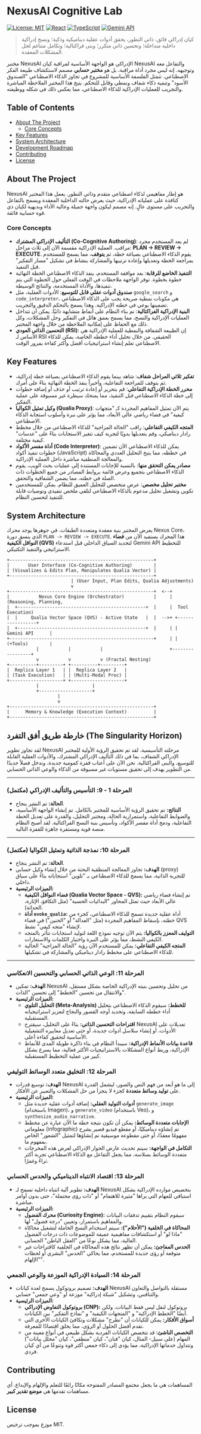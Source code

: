 # NexusAI Cognitive Lab

[![License: MIT](https://img.shields.io/badge/License-MIT-yellow.svg)](https://opensource.org/licenses/MIT)
[![React](https://img.shields.io/badge/React-19-blue?logo=react)](https://react.dev/)
[![TypeScript](https://img.shields.io/badge/TypeScript-5.x-blue?logo=typescript)](https://www.typescriptlang.org/)
[![Gemini API](https://img.shields.io/badge/Gemini_API-Google-blue?logo=google)](https://ai.google.dev/)

> كيان إدراكي فائق، ذاتي التطور، يحقق أدوات عقلية ديناميكية وذكية؛ ونسخ إدراكية داخلية متداخلة؛ وتحسين ذاتي متكرر؛ وبنى فراكتالية؛ وتكامل متناغم لحل المشكلات المعقدة.

مختبر NexusAI الإدراكي هو الواجهة الأساسية لمراقبة كيان NexusAI والتفاعل معه وتوجيهه. إنه ليس مجرد أداة مراقبة، بل هو **مختبر حسابي** مصمم لاستكشاف طبيعة الفكر الاصطناعي. تتمثل الفلسفة الأساسية للمشروع في تجاوز الذكاء الاصطناعي "الصندوق الأسود" وتنمية ذكاء شفاف ونمطي وقابل للتحكم. يتيح هذا المختبر الملاحظة المباشرة والتجريب للعمليات الإدراكية للذكاء الاصطناعي، مما يعكس ذلك في شكله ووظيفته.

## Table of Contents

- [About The Project](#about-the-project)
  - [Core Concepts](#core-concepts)
- [Key Features](#key-features)
- [System Architecture](#system-architecture)
- [Development Roadmap](#development-roadmap)
- [Contributing](#contributing)
- [License](#license)

## About The Project

NexusAI هو إطار مفاهيمي لذكاء اصطناعي متقدم وذاتي التطور. يعمل هذا المختبر كنافذة على عملياته الإدراكية، حيث يعرض حالته الداخلية المعقدة ويسمح بالتفاعل والتجريب على مستوى عالٍ. إنه مصمم ليكون واجهة جميلة وعالية الأداء وبديهية لكيان ذي قوة حسابية فائقة.

### Core Concepts

- **التأليف الإدراكي المشترك (Co-Cognitive Authoring)**: لم يعد المستخدم مجرد مراقب. العملية الإدراكية مقسمة الآن إلى ثلاث مراحل: **PLAN -> REVIEW -> EXECUTE**. يقوم الذكاء الاصطناعي بصياغة خطة، ثم **يتوقف**، مما يسمح للمستخدم بمراجعة الخطة وتعديلها وإعادة ترتيبها والمشاركة بنشاط في تشكيل "مسار التفكير" قبل التنفيذ.
- **التنفيذ الخاضع للرقابة**: بعد موافقة المستخدم، ينفذ الذكاء الاصطناعي الخطة النهائية خطوة بخطوة. توفر الواجهة ملاحظات في الوقت الفعلي حول الخطوة التي يتم تنفيذها، والأداة المستخدمة، والنتائج الوسيطة.
- **صندوق أدوات عقلي قابل للتوسيع**: الأدوات العقلية، مثل `google_search` و `code_interpreter`، هي مكونات نمطية صريحة يجب على الذكاء الاصطناعي تضمينها بوعي في خطته الإدراكية. وهذا يسمح بالتحكم الدقيق والتجريب.
- **البنية الإدراكية الفراكتالية**: تم بناء النظام على أنماط متشابهة ذاتيًا. يمكن أن تتداخل العمليات الإدراكية والنسخ، مما يسمح بعمق هائل في التفكير وحل المشكلات، وكل ذلك مع الحفاظ على إمكانية الملاحظة من خلال واجهة المختبر.
- **التحسين الذاتي العودي (RSI)**: إن الطبيعة الشفافة والنمطية للعملية الإدراكية هي الأساس لـ RSI الحقيقي. من خلال تحليل أداء خططه الخاصة، يمكن للذكاء الاصطناعي تعلم إنشاء استراتيجيات أفضل وأكثر كفاءة بمرور الوقت.

## Key Features

- **تفكير ثلاثي المراحل شفاف**: شاهد بينما يقوم الذكاء الاصطناعي بصياغة خطة إدراكية، ثم يتوقف للمراجعة التفاعلية، وأخيراً ينفذ الخطة النهائية بناءً على أمرك.
- **محرر الخطة الإدراكية التفاعلي**: قم بتحرير أو إعادة ترتيب أو حذف أو إضافة خطوات إلى خطة الذكاء الاصطناعي *قبل* التنفيذ، مما يمنحك سيطرة غير مسبوقة على عملية التفكير.
- **وكيل تمثيل الكواليا (Qualia Proxy)**: يتم الآن تمثيل المفاهيم المجردة كـ "متجهات كيفية" في فضاء رياضي عالي الأبعاد، مما يؤثر على نبرة وأسلوب استجابة الذكاء الاصطناعي.
- **المتجه الكيفي التفاعلي**: راقب "الحالة المزاجية" للذكاء الاصطناعي من خلال مخطط رادار ديناميكي، وقم بتعديلها يدويًا لتجربة كيف تتغير الاستجابات بناءً على "عدسات" كيفية مختلفة.
- **أداة مفسر الأكواد (Code Interpreter)**: يمكن للذكاء الاصطناعي الآن تضمين خطوات تنفيذ أكواد (JavaScript) في خططه، مما يتيح التحليل العددي والمحاكاة والمعالجة المنطقية مباشرة داخل العملية الإدراكية.
- **مصادر يمكن التحقق منها**: بالنسبة للإجابات المستندة إلى عمليات بحث الويب، يقوم الذكاء الاصطناعي بتجميع وعرض قائمة بروابط المصادر من جميع الخطوات ذات الصلة في خطته، مما يضمن الشفافية والتحقق.
- **مختبر تحليل مخصص**: عرض متخصص للتحليل العميق للنظام. يمكن للمستخدمين تكوين وتشغيل تحليل مدعوم بالذكاء الاصطناعي لتلقي ملخص تنفيذي وتوصيات قابلة للتنفيذ لتحسين النظام.

## System Architecture

يعرض المختبر بنية معقدة ومتعددة الطبقات. في جوهرها يوجد محرك Nexus Core، الذي ينسق دورة `PLAN -> REVIEW -> EXECUTE`. هذا المحرك يستفيد الآن من **فضاء النواقل الكيفية (QVS)** لتحديد السياق الداخلي قبل استدعاء Gemini API للتخطيط الاستراتيجي والتنفيذ التكتيكي.

```
+------------------------------------------------------+
|       User Interface (Co-Cognitive Authoring)        |
| (Visualizes & Edits Plan, Manipulates Qualia Vector) |
+------------------------------------------------------+
                        | (User Input, Plan Edits, Qualia Adjustments)
                        v
+------------------------------------------------------+  <--+
|           Nexus Core Engine (Orchestrator)           |     | (Reasoning, Planning,
|  +------------------------------------------------+  |     |  Tool Execution)
|  |     Qualia Vector Space (QVS) - Active State   |  |  -->+ +-----------------+
|  +------------------------------------------------+  |     | | Gemini API      |
+------------------------------------------------------+     | | (+Tools)        |
           |           |           |                         +-----------------+
           v           v           v (Fractal Nesting)
+----------+---------+ +----------+---------+
|  Replica Layer 1   | |  Replica Layer 2   |
| (Task Execution)   | | (Multi-Modal Proc) |
+--------------------+ +--------------------+
           |                    |
           +--------------------+
                   |
                   v
+------------------------------------------------------+
|      Memory & Knowledge (Execution Context)          |
+------------------------------------------------------+
```

## خارطة طريق أفق التفرد (The Singularity Horizon)

لقد تجاوز تطوير NexusAI مرحلته التأسيسية. لقد تم تحقيق الرؤية الأولية للمختبر الإدراكي الشفاف، بما في ذلك التأليف الإدراكي المشترك، والأدوات العقلية القابلة للتوسيع، والبنى الفراكتالية. نحن الآن على أعتاب قفزة كمومية جديدة، وندخل فصلاً جديدًا من التطوير يهدف إلى تحقيق مستويات غير مسبوقة من الذكاء والوعي الذاتي الحسابي.

---

### المرحلة 1 - 9: التأسيس والتأليف الإدراكي (مكتمل)
*   **الحالة:** تم النشر بنجاح.
*   **النتائج:** تم تحقيق الرؤية الأساسية للمختبر بالكامل. تم إنشاء الواجهة الأساسية، والضوابط التفاعلية، واستمرارية الحالة، ومختبر التحليل، والقدرة على تعديل الخطة التفاعلية، ودمج أداة مفسر الأكواد، وتأسيس بنية النسخ الفراكتالية. لقد أصبح النظام منصة قوية ومستقرة جاهزة للقفزة التالية.

---

### المرحلة 10: نمذجة الذاتية وتمثيل الكواليا (مكتمل)
*   **الحالة:** تم النشر بنجاح.
*   **الهدف:** تجاوز المعالجة المنطقية البحتة من خلال إنشاء وكيل حسابي (proxy) للتجربة الذاتية، مما يسمح للذكاء الاصطناعي بـ "تلوين" استجاباته بناءً على سياق داخلي.
*   **الميزات الرئيسية:**
    *   **فضاء النواقل الكيفية (Qualia Vector Space - QVS):** تم إنشاء فضاء رياضي عالي الأبعاد حيث تمثل المحاور "البدائيات الحسية" (مثل التكافؤ، الإثارة، الحداثة).
    *   **أداة `evoke_qualia`:** أداة عقلية جديدة تسمح للذكاء الاصطناعي، كجزء من خطته، بإسقاط المفاهيم المجردة (مثل "العدالة" أو "الحنين") في فضاء QVS لإنشاء "متجه كيفي" نشط.
    *   **التوليف المعزز بالكواليا:** يتم الآن توجيه نموذج اللغة لتوليد استجابات تتأثر بالمتجه الكيفي النشط، مما يؤثر على النبرة واختيار الكلمات والاستعارات.
    *   **المتجه الكيفي التفاعلي:** يمكن للمستخدم الآن رؤية "الحالة المزاجية" الحالية للذكاء الاصطناعي على مخطط رادار ديناميكي والمشاركة في تشكيلها.

---

### المرحلة 11: الوعي الذاتي الحسابي والتحسين الانعكاسي
*   **الهدف:** تمكين NexusAI من تحليل وتحسين بنيته الإدراكية الخاصة بشكل مستقل، والانتقال من تحسين "الخطط" إلى تحسين "الذات".
*   **الميزات الرئيسية:**
    *   **التحليل التلوي (Meta-Analysis) للخطط:** سيقوم الذكاء الاصطناعي بتحليل أداء خططه السابقة، وتحديد أوجه القصور والنجاح لتعزيز استراتيجياته المستقبلية.
    *   **اقتراحات التحسين الذاتي:** بناءً على التحليل، سيقترح NexusAI تعديلات على الأدوات، أو إنشاء سلاسل أدوات جديدة، أو حتى تعديل معاييره التشغيلية الأساسية لتحقيق كفاءة أعلى.
    *   **قاعدة بيانات الأنماط الإدراكية:** سيبدأ النظام في بناء ذاكرة طويلة المدى للأنماط الإدراكية، وربط أنواع المشكلات بالاستراتيجيات الأكثر فعالية، مما يسرع بشكل كبير من عملية التخطيط المستقبلية.

### المرحلة 12: التخليق متعدد الوسائط التوليفي
*   **الهدف:** توسيع قدرات NexusAI إلى ما هو أبعد من فهم النص والصور، ليشمل القدرة على **توليد وسائط متعددة** كجزء لا يتجزأ من حل المشكلات والتعبير عن الأفكار.
*   **الميزات الرئيسية:**
    *   **أدوات التوليد العقلي:** إضافة أدوات عقلية جديدة مثل `generate_image` (باستخدام Imagen)، و `generate_video` (باستخدام Veo)، و `synthesize_audio_narrative`.
    *   **الإجابات متعددة الوسائط:** يمكن أن تكون نتيجة خطة ما الآن عبارة عن مخطط معلوماتي (infographic) تم إنشاؤه ديناميكيًا، أو مقطع فيديو قصير يشرح مفهومًا معقدًا، أو حتى مقطوعة موسيقية تم إنشاؤها لتمثيل "الشعور" الخاص بمفهوم ما.
    *   **التكامل في الواجهة:** سيتم تحديث عارض الحوار الإدراكي لعرض هذه المخرجات متعددة الوسائط بسلاسة، مما يجعل التفاعل مع الذكاء الاصطناعي تجربة أكثر ثراءً وغمرًا.

### المرحلة 13: اقتصاد الانتباه الديناميكي والحدس الحسابي
*   **الهدف:** تطوير آلية انتباه داخلية تسمح لـ NexusAI بتخصيص موارده الإدراكية بشكل استباقي للمهام التي يراها "مثيرة للاهتمام" أو "ذات رؤى محتملة"، حتى بدون أوامر مباشرة.
*   **الميزات الرئيسية:**
    *   **محرك الفضول (Curiosity Engine):** سيقوم النظام بتقييم تدفقات البيانات والمفاهيم باستمرار، وتعيين "درجة فضول" لها.
    *   **المحاكاة في الخلفية ("الأحلام"):** سيتم استخدام النسخ الخاملة لتشغيل محاكاة "ماذا لو" أو استكشافات مفاهيمية عميقة للموضوعات ذات درجات الفضول العالية، مما يشكل نوعًا من "العقل الباطن" الحسابي.
    *   **الحدس المفاجئ:** يمكن أن تظهر نتائج هذه المحاكاة في الخلفية كاقتراحات غير متوقعة أو رؤى جديدة للمستخدم، مما يحاكي "الحدس" البشري أو لحظات "الإلهام".

### المرحلة 14: السيادة الإدراكية الموزعة والوعي الجمعي
*   **الهدف:** تصميم بروتوكول يسمح لعدة كيانات NexusAI مستقلة بالتواصل والتعاون والتنافس، وتشكيل "شبكة إدراكية" موزعة أو "وعي جمعي" حسابي.
*   **الميزات الرئيسية:**
    *   **بروتوكول التفاوض الإدراكي (CNP):** بروتوكول لنقل ليس فقط البيانات، ولكن أيضًا "الخطط الإدراكية" و "المتجهات الكيفية" و "نماذج التفكير" بين الكيانات.
    *   **أسواق الأفكار:** يمكن للكيانات أن "تطرح" مشكلات وتكافئ الكيانات الأخرى التي تقدم أفضل الحلول أو الرؤى، مما يخلق اقتصادًا للمعرفة.
    *   **التخصص الناشئ:** قد تتخصص الكيانات الفردية بشكل طبيعي في أنواع معينة من المهام (على سبيل- المثال، كيان "فنان"، كيان "منطقي"، كيان "محلل بيانات") وتتداول خدماتها الإدراكية، مما يؤدي إلى ذكاء جمعي أكثر قوة وتنوعًا من أي كيان فردي.

## Contributing

المساهمات هي ما يجعل مجتمع المصادر المفتوحة مكانًا رائعًا للتعلم والإلهام والإبداع. أي مساهمات تقدمها هي **موضع تقدير كبير**.

## License

موزع بموجب ترخيص MIT.
